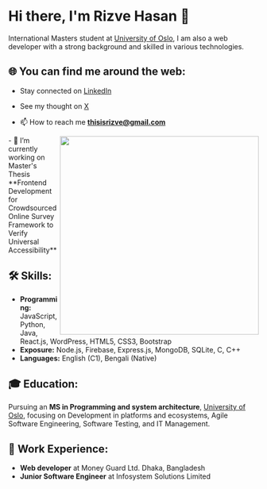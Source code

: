 # Hi there, I'm Rizve Hasan 👋

International Masters student at [University of Oslo](https://www.uio.no/), I am also a web developer with a strong background and skilled in various technologies.

## 🌐 You can find me around the web:


- Stay connected on [LinkedIn](https://www.linkedin.com/in/mdrizvehasan/)
- See my thought on [X](https://twitter.com/Rizve_Ove)

- 📫 How to reach me **thisisrizve@gmail.com**


 <img align="right" width="400px" src="https://camo.githubusercontent.com/8bf6f6d78abc81fcf9c49f10649423e73ea44bc248e83aaae8759d401c829a84/68747470733a2f2f70687973696373677572756b756c2e66696c65732e776f726470726573732e636f6d2f323031392f30322f6368617261637465722d312e676966" alt="">
- 🔭 I’m currently working on Master's Thesis **Frontend Development for Crowdsourced Online Survey Framework to Verify Universal Accessibility**

## 🛠 Skills:

- **Programming:** JavaScript, Python, Java, React.js, WordPress, HTML5, CSS3, Bootstrap
- **Exposure:** Node.js, Firebase, Express.js, MongoDB, SQLite, C, C++
- **Languages:** English (C1), Bengali (Native)

## 🎓 Education:
Pursuing an **MS in Programming and system architecture**, [University of Oslo](https://www.uio.no/), focusing on Development in platforms and ecosystems, Agile Software Engineering, Software Testing, and IT Management.

## 💼 Work Experience:

- **Web developer** at Money Guard Ltd. Dhaka, Bangladesh
- **Junior Software Engineer** at Infosystem Solutions Limited
